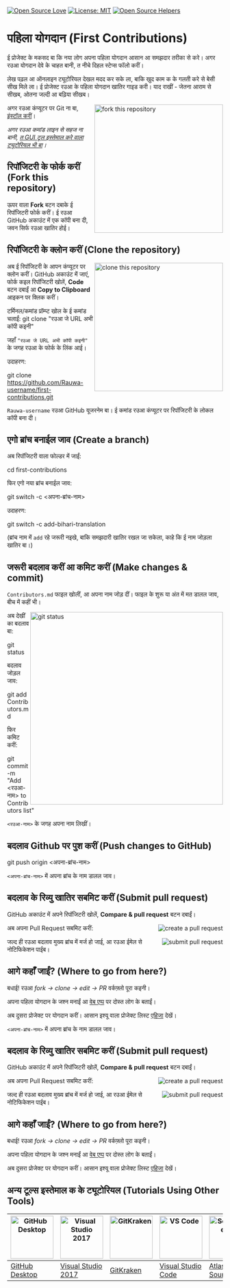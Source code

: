[![Open Source Love](https://badges.frapsoft.com/os/v1/open-source.svg?v=103)](https://github.com/ellerbrock/open-source-badges/)
[![License: MIT](https://img.shields.io/badge/License-MIT-green.svg)](https://opensource.org/licenses/MIT)
[![Open Source Helpers](https://www.codetriage.com/roshanjossey/first-contributions/badges/users.svg)](https://www.codetriage.com/roshanjossey/first-contributions)

# पहिला योगदान (First Contributions)

ई प्रोजेक्ट के मकसद बा कि नया लोग अपना पहिला योगदान आसान आ समझदार तरीका से करे। अगर रउआ योगदान देवे के चाहत बानी, त नीचे दिहल स्टेप्स फॉलो करीं।  

लेख पढ़ल आ ऑनलाइन ट्यूटोरियल देखल मदद कर सके ला, बाकि खुद काम क के गलती करे से बेसी सीख मिले ला। ई प्रोजेक्ट रउआ के पहिला योगदान खातिर गाइड करी। याद राखीं - जेतना आराम से सीखब, ओतना जल्दी आ बढ़िया सीखब।  

<img align="right" width="300" src="https://firstcontributions.github.io/assets/Readme/fork.png" alt="fork this repository" />

अगर रउआ कंप्यूटर पर Git ना बा, [इंस्टॉल करीं](https://help.github.com/articles/set-up-git/)।  

_अगर रउआ कमांड लाइन से सहज ना बानी, [त GUI टूल इस्तेमाल करे वाला ट्यूटोरियल भी बा](#अन्य-टूल-का-उपयोग-करके-ट्यूटोरियल)।_

## रिपॉजिटरी के फोर्क करीं (Fork this repository)

ऊपर वाला **Fork** बटन दबाके ई रिपॉजिटरी फोर्क करीं। ई रउआ GitHub अकाउंट में एक कॉपी बना दी, जवन सिर्फ रउआ खातिर होई।  

## रिपॉजिटरी के क्लोन करीं (Clone the repository)

<img align="right" width="300" src="https://firstcontributions.github.io/assets/Readme/clone.png" alt="clone this repository" />

अब ई रिपॉजिटरी के आपन कंप्यूटर पर क्लोन करीं। GitHub अकाउंट में जाएं, फोर्क कइल रिपॉजिटरी खोलें, **Code** बटन दबाईं आ **Copy to Clipboard** आइकन पर क्लिक करीं।  

टर्मिनल/कमांड प्रॉम्प्ट खोल के ई कमांड चलाईं:
git clone "रउआ जे URL अभी कॉपी कइनी"


जहाँ `"रउआ जे URL अभी कॉपी कइनी"` के जगह रउआ के फोर्क के लिंक आई।  

उदाहरण:



git clone https://github.com/Rauwa-username/first-contributions.git


`Rauwa-username` रउआ GitHub यूजरनेम बा। ई कमांड रउआ कंप्यूटर पर रिपॉजिटरी के लोकल कॉपी बना दी।  

## एगो ब्रांच बनाईल जाव (Create a branch)

अब रिपॉजिटरी वाला फोल्डर में जाईं:



cd first-contributions


फिर एगो नया ब्रांच बनाईल जाव:



git switch -c <अपना-ब्रांच-नाम>


उदाहरण:



git switch -c add-bihari-translation


(ब्रांच नाम में `add` रहे जरूरी नइखे, बाकि समझदारी खातिर रखल जा सकेला, काहे कि ई नाम जोड़ला खातिर बा।)  

## जरूरी बदलाव करीं आ कमिट करीं (Make changes & commit)

`Contributors.md` फाइल खोलीं, आ अपना नाम जोड़ दीं। फाइल के शुरू या अंत में मत डालल जाव, बीच में कहीं भी।  

<img align="right" width="450" src="https://firstcontributions.github.io/assets/Readme/git-status.png" alt="git status" />

अब देखीं का बदलाव बा:



git status


बदलाव जोड़ल जाव:



git add Contributors.md


फिर कमिट करीं:



git commit -m "Add <रउआ-नाम> to Contributors list"


`<रउआ-नाम>` के जगह अपना नाम लिखीं।  

## बदलाव Github पर पुश करीं (Push changes to GitHub)



git push origin <अपना-ब्रांच-नाम>

`<अपना-ब्रांच-नाम>` में अपना ब्रांच के नाम डालल जाव।  

## बदलाव के रिव्यु खातिर सबमिट करीं (Submit pull request)

GitHub अकाउंट में अपने रिपॉजिटरी खोलें, **Compare & pull request** बटन दबाईं।  

<img style="float: right;" src="https://firstcontributions.github.io/assets/Readme/compare-and-pull.png" alt="create a pull request" />

अब अपना Pull Request सबमिट करीं:

<img style="float: right;" src="https://firstcontributions.github.io/assets/Readme/submit-pull-request.png" alt="submit pull request" />

जल्द ही रउआ बदलाव मुख्य ब्रांच में मर्ज हो जाई, आ रउआ ईमेल से नोटिफिकेशन पाईब।  

## आगे कहाँ जाईं? (Where to go from here?)

बधाई! रउआ _fork -> clone -> edit -> PR_ वर्कफ़्लो पूरा कइनी।  

अपना पहिला योगदान के जश्न मनाईं आ [वेब एप्प](https://firstcontributions.github.io/#social-share) पर दोस्त लोग के बताईं।  

अब दुसरा प्रोजेक्ट पर योगदान करीं। आसान इश्यू वाला प्रोजेक्ट लिस्ट [एहिजा](https://firstcontributions.github.io/#project-list) देखें।  


`<अपना-ब्रांच-नाम>` में अपना ब्रांच के नाम डालल जाव।  

## बदलाव के रिव्यु खातिर सबमिट करीं (Submit pull request)

GitHub अकाउंट में अपने रिपॉजिटरी खोलें, **Compare & pull request** बटन दबाईं।  

<img style="float: right;" src="https://firstcontributions.github.io/assets/Readme/compare-and-pull.png" alt="create a pull request" />

अब अपना Pull Request सबमिट करीं:

<img style="float: right;" src="https://firstcontributions.github.io/assets/Readme/submit-pull-request.png" alt="submit pull request" />

जल्द ही रउआ बदलाव मुख्य ब्रांच में मर्ज हो जाई, आ रउआ ईमेल से नोटिफिकेशन पाईब।  

## आगे कहाँ जाईं? (Where to go from here?)

बधाई! रउआ _fork -> clone -> edit -> PR_ वर्कफ़्लो पूरा कइनी।  

अपना पहिला योगदान के जश्न मनाईं आ [वेब एप्प](https://firstcontributions.github.io/#social-share) पर दोस्त लोग के बताईं।  

अब दुसरा प्रोजेक्ट पर योगदान करीं। आसान इश्यू वाला प्रोजेक्ट लिस्ट [एहिजा](https://firstcontributions.github.io/#project-list) देखें।  

## अन्य टूल्स इस्तेमाल क के ट्यूटोरियल (Tutorials Using Other Tools)

| <a href="../github-desktop-tutorial.md"><img alt="GitHub Desktop" src="https://desktop.github.com/images/desktop-icon.svg" width="100"></a> | <a href="../github-windows-vs2017-tutorial.md"><img alt="Visual Studio 2017" src="https://upload.wikimedia.org/wikipedia/commons/c/cd/Visual_Studio_2017_Logo.svg" width="100"></a> | <a href="../gitkraken-tutorial.md"><img alt="GitKraken" src="https://firstcontributions.github.io/assets/gui-tool-tutorials/gitkraken-tutorial/gk-icon.png" width="100"></a> | <a href="../github-windows-vs-code-tutorial.md"><img alt="VS Code" src="https://upload.wikimedia.org/wikipedia/commons/1/1c/Visual_Studio_Code_1.35_icon.png" width=100></a> | <a href="sourcetree-macos-tutorial.md"><img alt="Sourcetree App" src="https://wac-cdn.atlassian.com/dam/jcr:81b15cde-be2e-4f4a-8af7-9436f4a1b431/Sourcetree-icon-blue.svg" width=100></a> |
| ------------------------------------------------------------------------------------------------------------------------------------------- | ----------------------------------------------------------------------------------------------------------------------------------------------------------------------------------- | ---------------------------------------------------------------------------------------------------------------------------------------------------------------------------- | ---------------------------------------------------------------------------------------------------------------------------------------------------------------------------- | ----------------------------------------------------------------------------------------------------------------------------------------------------------------------------------------- |
| [GitHub Desktop](../gui-tool-tutorials/github-desktop-tutorial.md)                                                                          | [Visual Studio 2017](../gui-tool-tutorials/github-windows-vs2017-tutorial.md)                                                                                                       | [GitKraken](../gui-tool-tutorials/gitkraken-tutorial.md)                                                                                                                     | [Visual Studio Code](../gui-tool-tutorials/github-windows-vs-code-tutorial.md)                                                                                               | [Atlassian Sourcetree](../gui-tool-tutorials/sourcetree-macos-tutorial.md)                                                                                                                |
